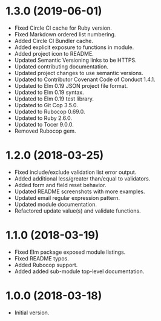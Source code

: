 # 1.3.0 (2019-06-01)

- Fixed Circle CI cache for Ruby version.
- Fixed Markdown ordered list numbering.
- Added Circle CI Bundler cache.
- Added explicit exposure to functions in module.
- Added project icon to README.
- Updated Semantic Versioning links to be HTTPS.
- Updated contributing documentation.
- Updated project changes to use semantic versions.
- Updated to Contributor Covenant Code of Conduct 1.4.1.
- Updated to Elm 0.19 JSON project file format.
- Updated to Elm 0.19 syntax.
- Updated to Elm 0.19 test library.
- Updated to Git Cop 3.5.0.
- Updated to Rubocop 0.69.0.
- Updated to Ruby 2.6.0.
- Updated to Tocer 9.0.0.
- Removed Rubocop gem.

# 1.2.0 (2018-03-25)

- Fixed include/exclude validation list error output.
- Added additional less/greater than/equal to validators.
- Added form and field reset behavior.
- Updated README screenshots with more examples.
- Updated email regular expression pattern.
- Updated module documentation.
- Refactored update value(s) and validate functions.

# 1.1.0 (2018-03-19)

- Fixed Elm package exposed module listings.
- Fixed README typos.
- Added Rubocop support.
- Added added sub-module top-level documentation.

# 1.0.0 (2018-03-18)

- Initial version.
